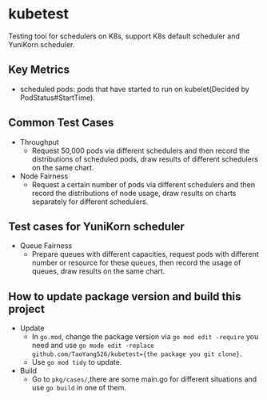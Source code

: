 # kubetest
Testing tool for schedulers on K8s, support K8s default scheduler and YuniKorn scheduler.

## Key Metrics
* scheduled pods: pods that have started to run on kubelet(Decided by PodStatus#StartTime).

## Common Test Cases
* Throughput
   - Request 50,000 pods via different schedulers and then record the distributions of scheduled pods, draw results of different schedulers on the same chart.
* Node Fairness
   - Request a certain number of pods via different schedulers and then record the distributions of node usage, draw results on charts separately for different schedulers.

## Test cases for YuniKorn scheduler
* Queue Fairness
   - Prepare queues with different capacities, request pods with different number or resource for these queues, then record the usage of queues, draw results on the same chart.

## How to update package version and build this project
* Update
   - In `go.mod`, change the package version via `go mod edit -require` you need and use `go mode edit -replace github.com/TaoYang526/kubetest={the package you git clone}`.
   - Use `go mod tidy` to update.
* Build
   - Go to `pkg/cases/`,there are some main.go for different situations and use `go build` in one of them.
